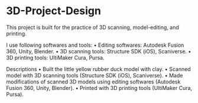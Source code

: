 # 3D-Project-Design

This project is built for the practice of 3D scanning, model-editing, and printing.

I use following softwares and tools:
	•	Editing softwares: Autodesk Fusion 360, Unity, Blender.
	•	3D scanning tools: Structure SDK (iOS), Scaniverse.
	•	3D printing tools: UltiMaker Cura, Pursa.


Descriptions
	•	Built the little yellow rubber duck model with clay.
	•	Scanned model with 3D scanning tools (Structure SDK (iOS), Scaniverse).
	•	Made modifications of scanned 3D models using editing softwares (Autodesk Fusion 360, Unity, Blender).
	•	Printed with 3D printing tools (UltiMaker Cura, Pursa).
